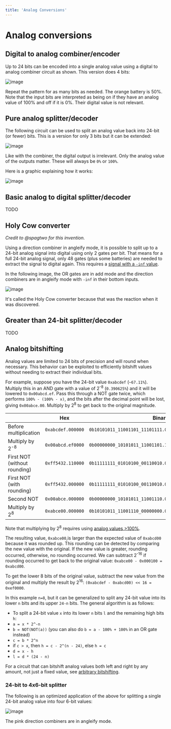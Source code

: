 ```yaml
---
title: 'Analog Conversions'
---
```


# Analog conversions

## Digital to analog combiner/encoder

Up to 24 bits can be encoded into a single analog value using a digital to analog combiner circuit as shown. This version does 4 bits:

![image](combiner1.png)

Repeat the pattern for as many bits as needed. The orange battery is 50%. Note that the input bits are interpreted as being on if they have an analog value of 100% and off if it is 0%. Their digital value is not relevant.

## Pure analog splitter/decoder

The following circuit can be used to split an analog value back into 24-bit (or fewer) bits. This is a version for only 3 bits but it can be extended:

![image](splitter3.png)

Like with the combiner, the digital output is irrelevant. Only the analog value of the outputs matter. These will always be `0%` or `100%`.

Here is a graphic explaining how it works:

![image](splitter1_explanation.webp)


## Basic analog to digital splitter/decoder

 TODO

## Holy Cow converter

_Credit to @spagtwo for this invention._

Using a direction combiner in angleify mode, it is possible to split up to a 24-bit analog signal into digital using only 2 gates per bit. That means for a full 24-bit analog signal, only 48 gates (plus some batteries) are needed to extract the signal to digital again. This requires a [signal with a `-inf` value](/wiki/game-mechanics/gate-behavior/README.md#inf-nan-and-illegal-values).

In the following image, the OR gates are in add mode and the direction combiners are in angleify mode with `-inf` in their bottom inputs.

![image](2-gate-splitter-2.png)

It's called the Holy Cow converter because that was the reaction when it was discovered.

## Greater than 24-bit splitter/decoder

 TODO

## Analog bitshifting

Analog values are limited to 24 bits of precision and will round when necessary. This behavior can be exploited to efficiently bitshift values without needing to extract their individual bits.

For example, suppose you have the 24-bit value `0xabcdef` (`~67.11%`). Multiply this in an AND gate with a value of 2<sup>-8</sup> (`0.390625%`) and it will be lowered to `0x00abcd.ef`. Pass this through a NOT gate twice, which performs `100% - (100% - x)`, and the bits after the decimal point will be lost, giving `0x00abce.00`. Multiply by 2<sup>8</sup> to get back to the original magnitude.

|                               | Hex               | Binary                                                    | Percentage |
| ----------------------------- | ----------------- | --------------------------------------------------------- | ---------- |
| Before multiplication         | `0xabcdef.000000` | `0b10101011_11001101_11101111.00000000_00000000_00000000` | ~`67.1111%`  |
| Multiply by 2<sup>-8</sup>    | `0x00abcd.ef0000` | `0b00000000_10101011_11001101.11101111_00000000_00000000` | ~`0.2622%`   |
| First NOT (without rounding) | `0xff5432.110000` | `0b11111111_01010100_00110010.00010001_00000000_00000000` | ~`99.7378%`  |
| First NOT (with rounding) | `0xff5432.000000` | `0b11111111_01010100_00110010.00000000_00000000_00000000` | ~`99.7378%`  |
| Second NOT | `0x00abce.000000` | `0b00000000_10101011_11001110.00000000_00000000_00000000` | ~`0.2622%`  |
| Multiply by 2<sup>8</sup>    | `0xabce00.000000` | `0b10101011_11001110_00000000.00000000_00000000_00000000` | ~`67.1112%`   |

Note that multiplying by 2<sup>8</sup> requires using [analog values >100%](/wiki/game-mechanics/gate-behavior/README.md#inf-nan-and-illegal-values).

The resulting value, `0xabce00`,is larger than the expected value of `0xabcd00` because it was rounded up. This rounding can be detected by comparing the new value with the original. If the new value is greater, rounding occurred, otherwise, no rounding occurred. We can subtract 2<sup>-16</sup> if rounding occurred to get back to the original value: `0xabce00 - 0x000100 = 0xabcd00`.

To get the lower 8 bits of the original value, subtract the new value from the original and multiply the result by 2<sup>16</sup>: `(0xabcdef - 0xabcd00) << 16 = 0xef0000`.

In this example `n=8`, but it can be generalized to split any 24-bit value into its lower `n` bits and its upper `24-n` bits. The general algorithm is as follows:

* To split a 24-bit value `x` into its lower `n` bits `l` and the remaining high bits `h`:
* `a = x * 2^-n`
* `b = NOT(NOT(a))` (you can also do `b = a - 100% + 100%` in an OR gate instead)
* `c = b * 2^n`
* if `c > x`, then `h = c - 2^(n - 24)`, else `h = c`
* `d = x - h`
* `l = d * (24 - n)`

For a circuit that can bitshift analog values both left and right by any amount, not just a fixed value, see [arbitrary bitshifting](/wiki/computing-components/analog-integer-arithmetic/README.md#arbitrary-bitshifting).

### 24-bit to 4x6-bit splitter

The following is an optimized application of the above for splitting a single 24-bit analog value into four 6-bit values:

![image](splitter2.png)

The pink direction combiners are in angleify mode.
